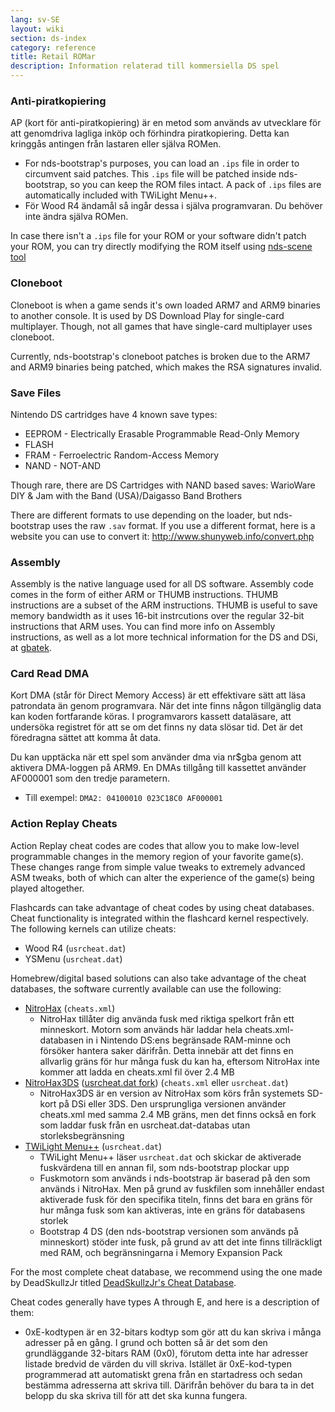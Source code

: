 ```yaml
---
lang: sv-SE
layout: wiki
section: ds-index
category: reference
title: Retail ROMar
description: Information relaterad till kommersiella DS spel
---
```


### Anti-piratkopiering
AP (kort för anti-piratkopiering) är en metod som används av utvecklare för att genomdriva lagliga inköp och förhindra piratkopiering. Detta kan kringgås antingen från lastaren eller själva ROMen.

- For nds-bootstrap's purposes, you can load an `.ips` file in order to circumvent said patches. This `.ips` file will be patched inside nds-bootstrap, so you can keep the ROM files intact. A pack of `.ips` files are automatically included with TWiLight Menu++.
- För Wood R4 ändamål så ingår dessa i själva programvaran. Du behöver inte ändra själva ROMen.

In case there isn't a `.ips` file for your ROM or your software didn't patch your ROM, you can try directly modifying the ROM itself using [nds-scene tool](https://gbatemp.net/download/retrogamefan-nds-rom-tool-v1-0_b1215.35735/)

### Cloneboot
Cloneboot is when a game sends it's own loaded ARM7 and ARM9 binaries to another console. It is used by DS Download Play for single-card multiplayer. Though, not all games that have single-card multiplayer uses cloneboot.

Currently, nds-bootstrap's cloneboot patches is broken due to the ARM7 and ARM9 binaries being patched, which makes the RSA signatures invalid.

### Save Files
Nintendo DS cartridges have 4 known save types:

- EEPROM - Electrically Erasable Programmable Read-Only Memory
- FLASH
- FRAM - Ferroelectric Random-Access Memory
- NAND - NOT-AND

Though rare, there are DS Cartridges with NAND based saves: WarioWare DIY & Jam with the Band (USA)/Daigasso Band Brothers

There are different formats to use depending on the loader, but nds-bootstrap uses the raw `.sav` format. If you use a different format, here is a website you can use to convert it: http://www.shunyweb.info/convert.php

### Assembly
Assembly is the native language used for all DS software. Assembly code comes in the form of either ARM or THUMB instructions. THUMB instructions are a subset of the ARM instructions. THUMB is useful to save memory bandwidth as it uses 16-bit instrcutions over the regular 32-bit instructions that ARM uses. You can find more info on Assembly instructions, as well as a lot more technical information for the DS and DSi, at [gbatek](https://problemkaputt.de/gbatek.htm).

### Card Read DMA
Kort DMA (står för Direct Memory Access) är ett effektivare sätt att läsa patrondata än genom programvara. När det inte finns någon tillgänglig data kan koden fortfarande köras. I programvarors kassett dataläsare, att undersöka registret för att se om det finns ny data slösar tid. Det är det föredragna sättet att komma åt data.

Du kan upptäcka när ett spel som använder dma via nr$gba genom att aktivera DMA-loggen på ARM9. En DMAs tillgång till kassettet använder AF000001 som den tredje parametern.
- Till exempel: `DMA2: 04100010 023C18C0 AF000001`

### Action Replay Cheats
Action Replay cheat codes are codes that allow you to make low-level programmable changes in the memory region of your favorite game(s). These changes range from simple value tweaks to extremely advanced ASM tweaks, both of which can alter the experience of the game(s) being played altogether.

Flashcards can take advantage of cheat codes by using cheat databases. Cheat functionality is integrated within the flashcard kernel respectively. The following kernels can utilize cheats:
- Wood R4 (`usrcheat.dat`)
- YSMenu (`usrcheat.dat`)

Homebrew/digital based solutions can also take advantage of the cheat databases, the software currently available can use the following:
- [NitroHax](https://www.chishm.com/NitroHax) (`cheats.xml`)
  - NitroHax tillåter dig använda fusk med riktiga spelkort från ett minneskort. Motorn som används här laddar hela cheats.xml-databasen in i Nintendo DS:ens begränsade RAM-minne och försöker hantera saker därifrån. Detta innebär att det finns en allvarlig gräns för hur många fusk du kan ha, eftersom NitroHax inte kommer att ladda en cheats.xml fil över 2.4 MB
- [NitroHax3DS](https://github.com/ahezard/NitroHax3DS/releases) ([usrcheat.dat fork](https://github.com/Epicpkmn11/NitroHax3DS/releases)) (`cheats.xml` eller `usrcheat.dat`)
  - NitroHax3DS är en version av NitroHax som körs från systemets SD-kort på DSi eller 3DS. Den ursprungliga versionen använder cheats.xml med samma 2.4 MB gräns, men det finns också en fork som laddar fusk från en usrcheat.dat-databas utan storleksbegränsning
- [TWiLight Menu++](https://github.com/DS-Homebrew/TWiLightMenu/releases) (`usrcheat.dat`)
  - TWiLight Menu++ läser `usrcheat.dat` och skickar de aktiverade fuskvärdena till en annan fil, som nds-bootstrap plockar upp
  - Fuskmotorn som används i nds-bootstrap är baserad på den som används i NitroHax. Men på grund av fuskfilen som innehåller endast aktiverade fusk för den specifika titeln, finns det bara en gräns för hur många fusk som kan aktiveras, inte en gräns för databasens storlek
  - Bootstrap 4 DS (den nds-bootstrap versionen som används på minneskort) stöder inte fusk, på grund av att det inte finns tillräckligt med RAM, och begränsningarna i Memory Expansion Pack

For the most complete cheat database, we recommend using the one made by DeadSkullzJr titled [DeadSkullzJr's Cheat Database](https://gbatemp.net/threads/deadskullzjrs-nds-cheat-databases.488711).

Cheat codes generally have types A through E, and here is a description of them:

- 0xE-kodtypen är en 32-bitars kodtyp som gör att du kan skriva i många adresser på en gång. I grund och botten så är det som den grundläggande 32-bitars RAM (0x0), förutom detta inte har adresser listade bredvid de värden du vill skriva. Istället är 0xE-kod-typen programmerad att automatiskt grena från en startadress och sedan bestämma adresserna att skriva till. Därifrån behöver du bara ta in det belopp du ska skriva till för att det ska kunna fungera.
